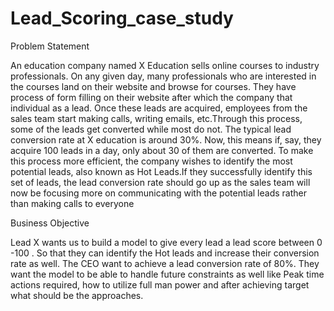 # Lead_Scoring_case_study
Problem Statement

An education company named X Education sells online courses to industry professionals.
On any given day, many professionals who are interested in the courses land on their website and browse for courses. They have process of form filling on their website after which the company that individual as a lead.
Once these leads are acquired, employees from the sales team start making calls, writing emails, etc.Through this process, some of the leads get converted while most do not. 
The typical lead conversion rate at X education is around 30%. Now, this means if, say, they acquire 100 leads in a day, only about 30 of them are converted. To make this process more efficient, 
the company wishes to identify the most potential leads, also known as Hot Leads.If they successfully identify this set of leads, the lead conversion rate should go up as the sales 
team will now be focusing more on communicating with the potential leads rather than making calls to everyone

Business Objective

Lead X wants us to build a model to give every lead a lead score between 0 -100 . So that they can identify the Hot leads and increase their conversion rate as well. 
The CEO want to achieve a lead conversion rate of 80%.
They want the model to be able to handle future constraints as well like Peak time actions required, how to utilize full man power and after achieving target what should be the approaches.
